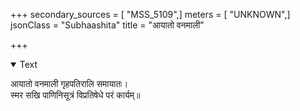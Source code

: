 +++
secondary_sources = [ "MSS_5109",]
meters = [ "UNKNOWN",]
jsonClass = "Subhaashita"
title = "आयातो वनमाली"

+++

<details open><summary>Text</summary>

आयातो वनमाली गृहपतिरालि समायातः।  
स्मर सखि पाणिनिसूत्रं विप्रतिषेधे परं कार्यम्॥
</details>

